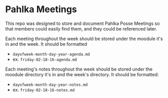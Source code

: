 # Pahlka Meetings

This repo was designed to store and document Pahlka Posse Meetings so that members could easily find them, and they could be referenced later.

Each meeting throughout the week should be stored under the moodule it's in and the week. It should be formatted
* `dayofweek-month-day-year-agenda.md`
* ex. `friday-02-18-16-agenda.md`

Each meeting's notes throughout the week should be stored under the moodule directory it's in and the week's directory. It should be formatted:
* `dayofweek-month-day-year-notes.md`
* ex. `friday-02-18-16-notes.md`
